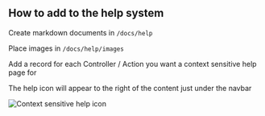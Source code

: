 ## How to add to the help system

Create markdown documents in `/docs/help`

Place images in `/docs/help/images`

Add a record for each Controller / Action you want a context sensitive help page for

The help icon will appear to the right of the content just under the navbar

![Context sensitive help icon](images/help_icon.png)